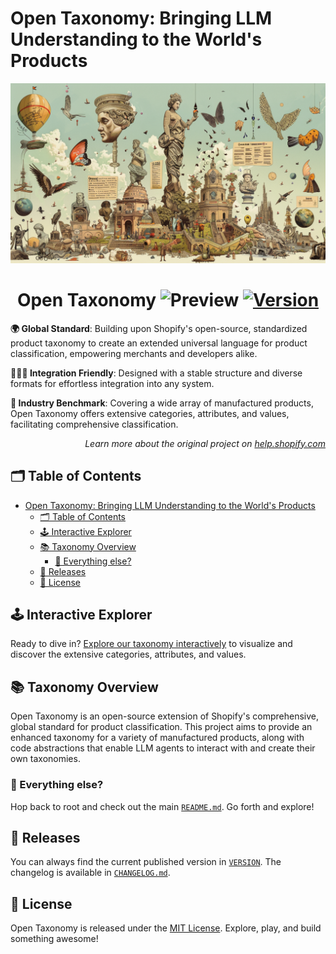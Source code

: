 # Open Taxonomy: Bringing LLM Understanding to the World's Products

<p align="center"><img src="./docs/assets/img/header.png" /></p>

<h1 align="center">Open Taxonomy <img src="https://img.shields.io/badge/preview-orange.svg" alt="Preview"> <a href="./VERSION"><img src="https://img.shields.io/badge/version-vUNRELEASED-orange.svg" alt="Version"></a></h1>

**🌍 Global Standard**: Building upon Shopify's open-source, standardized product taxonomy to create an extended universal language for product classification, empowering merchants and developers alike.

**👩🏼‍💻 Integration Friendly**: Designed with a stable structure and diverse formats for effortless integration into any system.

**🚀 Industry Benchmark**: Covering a wide array of manufactured products, Open Taxonomy offers extensive categories, attributes, and values, facilitating comprehensive classification.

<p align="right"><em>Learn more about the original project on <a href="https://help.shopify.com/manual/products/details/product-category">help.shopify.com</a></em></p>

## 🗂️ Table of Contents

- [Open Taxonomy: Bringing LLM Understanding to the World's Products](#open-taxonomy-bringing-llm-understanding-to-the-worlds-products)
  - [🗂️ Table of Contents](#️-table-of-contents)
  - [🕹️ Interactive Explorer](#️-interactive-explorer)
  - [📚 Taxonomy Overview](#-taxonomy-overview)
    - [👀 Everything else?](#-everything-else)
  - [📅 Releases](#-releases)
  - [📜 License](#-license)

## 🕹️ Interactive Explorer

Ready to dive in? [Explore our taxonomy interactively](https://intuitive-systems.github.io/open-taxonomy/releases/unstable/?categoryId=gid%3A%2F%2Fopen-taxonomy%2FTaxonomyCategory%2Fel-6-3) to visualize and discover the extensive categories, attributes, and values.

## 📚 Taxonomy Overview

Open Taxonomy is an open-source extension of Shopify's comprehensive, global standard for product classification. This project aims to provide an enhanced taxonomy for a variety of manufactured products, along with code abstractions that enable LLM agents to interact with and create their own taxonomies.

### 👀 Everything else?

Hop back to root and check out the main [`README.md`](../README.md). Go forth and explore!

## 📅 Releases

You can always find the current published version in [`VERSION`](../VERSION). The changelog is available in [`CHANGELOG.md`](../CHANGELOG.md).

## 📜 License

Open Taxonomy is released under the [MIT License](./LICENSE). Explore, play, and build something awesome!

